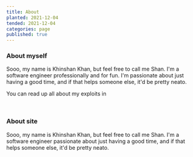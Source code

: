 ```yaml
---
title: About
planted: 2021-12-04
tended: 2021-12-04
categories: page
published: true
---
```


### About myself

Sooo, my name is Khinshan Khan, but feel free to call me Shan. I'm a software engineer professionally and for fun. I'm passionate about just having a good time, and if that helps someone else, it'd be pretty neato.

You can read up all about my exploits in

<br/>

### About site

Sooo, my name is Khinshan Khan, but feel free to call me Shan. I'm a software engineer passionate about just having a good time, and if that helps someone else, it'd be pretty neato.
